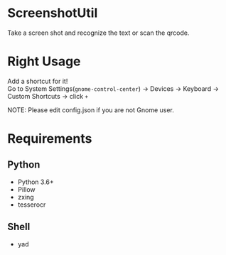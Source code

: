 # ScreenshotUtil
Take a screen shot and recognize the text or scan the qrcode.  

# Right Usage
Add a shortcut for it!  
Go to System Settings(`gnome-control-center`) -> Devices -> Keyboard -> Custom Shortcuts -> click `+`  

NOTE: Please edit config.json if you are not Gnome user.  

# Requirements
## Python
+ Python 3.6+
 + Pillow
 + zxing
 + tesserocr

## Shell
+ yad
 
